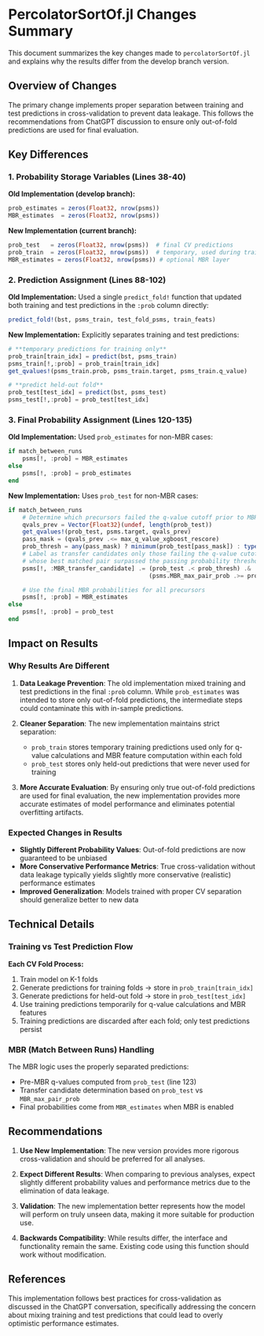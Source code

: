 # PercolatorSortOf.jl Changes Summary

This document summarizes the key changes made to `percolatorSortOf.jl` and explains why the results differ from the develop branch version.

## Overview of Changes

The primary change implements proper separation between training and test predictions in cross-validation to prevent data leakage. This follows the recommendations from ChatGPT discussion to ensure only out-of-fold predictions are used for final evaluation.

## Key Differences

### 1. Probability Storage Variables (Lines 38-40)

**Old Implementation (develop branch):**
```julia
prob_estimates = zeros(Float32, nrow(psms))
MBR_estimates  = zeros(Float32, nrow(psms))
```

**New Implementation (current branch):**
```julia
prob_test   = zeros(Float32, nrow(psms))  # final CV predictions
prob_train  = zeros(Float32, nrow(psms))  # temporary, used during training
MBR_estimates = zeros(Float32, nrow(psms)) # optional MBR layer
```

### 2. Prediction Assignment (Lines 88-102)

**Old Implementation:**
Used a single `predict_fold!` function that updated both training and test predictions in the `:prob` column directly:
```julia
predict_fold!(bst, psms_train, test_fold_psms, train_feats)
```

**New Implementation:**
Explicitly separates training and test predictions:
```julia
# **temporary predictions for training only**
prob_train[train_idx] = predict(bst, psms_train)
psms_train[!,:prob] = prob_train[train_idx]
get_qvalues!(psms_train.prob, psms_train.target, psms_train.q_value)

# **predict held-out fold**
prob_test[test_idx] = predict(bst, psms_test)
psms_test[!,:prob] = prob_test[test_idx]
```

### 3. Final Probability Assignment (Lines 120-135)

**Old Implementation:**
Used `prob_estimates` for non-MBR cases:
```julia
if match_between_runs
    psms[!, :prob] = MBR_estimates
else
    psms[!, :prob] = prob_estimates
end
```

**New Implementation:**
Uses `prob_test` for non-MBR cases:
```julia
if match_between_runs
    # Determine which precursors failed the q-value cutoff prior to MBR
    qvals_prev = Vector{Float32}(undef, length(prob_test))
    get_qvalues!(prob_test, psms.target, qvals_prev)
    pass_mask = (qvals_prev .<= max_q_value_xgboost_rescore)
    prob_thresh = any(pass_mask) ? minimum(prob_test[pass_mask]) : typemax(Float32)
    # Label as transfer candidates only those failing the q-value cutoff but
    # whose best matched pair surpassed the passing probability threshold.
    psms[!, :MBR_transfer_candidate] .= (prob_test .< prob_thresh) .&
                                        (psms.MBR_max_pair_prob .>= prob_thresh)

    # Use the final MBR probabilities for all precursors
    psms[!, :prob] = MBR_estimates
else
    psms[!, :prob] = prob_test
end
```

## Impact on Results

### Why Results Are Different

1. **Data Leakage Prevention**: The old implementation mixed training and test predictions in the final `:prob` column. While `prob_estimates` was intended to store only out-of-fold predictions, the intermediate steps could contaminate this with in-sample predictions.

2. **Cleaner Separation**: The new implementation maintains strict separation:
   - `prob_train` stores temporary training predictions used only for q-value calculations and MBR feature computation within each fold
   - `prob_test` stores only held-out predictions that were never used for training

3. **More Accurate Evaluation**: By ensuring only true out-of-fold predictions are used for final evaluation, the new implementation provides more accurate estimates of model performance and eliminates potential overfitting artifacts.

### Expected Changes in Results

- **Slightly Different Probability Values**: Out-of-fold predictions are now guaranteed to be unbiased
- **More Conservative Performance Metrics**: True cross-validation without data leakage typically yields slightly more conservative (realistic) performance estimates
- **Improved Generalization**: Models trained with proper CV separation should generalize better to new data

## Technical Details

### Training vs Test Prediction Flow

**Each CV Fold Process:**
1. Train model on K-1 folds
2. Generate predictions for training folds → store in `prob_train[train_idx]`
3. Generate predictions for held-out fold → store in `prob_test[test_idx]`
4. Use training predictions temporarily for q-value calculations and MBR features
5. Training predictions are discarded after each fold; only test predictions persist

### MBR (Match Between Runs) Handling

The MBR logic uses the properly separated predictions:
- Pre-MBR q-values computed from `prob_test` (line 123)
- Transfer candidate determination based on `prob_test` vs `MBR_max_pair_prob`
- Final probabilities come from `MBR_estimates` when MBR is enabled

## Recommendations

1. **Use New Implementation**: The new version provides more rigorous cross-validation and should be preferred for all analyses.

2. **Expect Different Results**: When comparing to previous analyses, expect slightly different probability values and performance metrics due to the elimination of data leakage.

3. **Validation**: The new implementation better represents how the model will perform on truly unseen data, making it more suitable for production use.

4. **Backwards Compatibility**: While results differ, the interface and functionality remain the same. Existing code using this function should work without modification.

## References

This implementation follows best practices for cross-validation as discussed in the ChatGPT conversation, specifically addressing the concern about mixing training and test predictions that could lead to overly optimistic performance estimates.